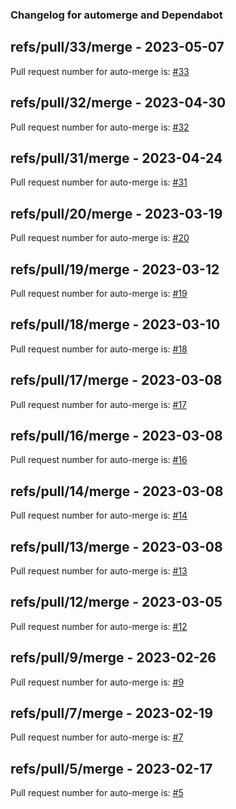 ### Changelog for automerge and Dependabot

## refs/pull/33/merge - 2023-05-07

Pull request number for auto-merge is: [#33](https://github.com/jge162/verilog_compiler/pull/33)

## refs/pull/32/merge - 2023-04-30

Pull request number for auto-merge is: [#32](https://github.com/jge162/verilog_compiler/pull/32)

## refs/pull/31/merge - 2023-04-24

Pull request number for auto-merge is: [#31](https://github.com/jge162/verilog_compiler/pull/31)

## refs/pull/20/merge - 2023-03-19

Pull request number for auto-merge is: [#20](https://github.com/jge162/verilog_compiler/pull/20)

## refs/pull/19/merge - 2023-03-12

Pull request number for auto-merge is: [#19](https://github.com/jge162/verilog_compiler/pull/19)

## refs/pull/18/merge - 2023-03-10

Pull request number for auto-merge is: [#18](https://github.com/jge162/verilog_compiler/pull/18)

## refs/pull/17/merge - 2023-03-08

Pull request number for auto-merge is: [#17](https://github.com/jge162/verilog_compiler/pull/17)

## refs/pull/16/merge - 2023-03-08

Pull request number for auto-merge is: [#16](https://github.com/jge162/verilog_compiler/pull/16)

## refs/pull/14/merge - 2023-03-08

Pull request number for auto-merge is: [#14](https://github.com/jge162/verilog_compiler/pull/14)

## refs/pull/13/merge - 2023-03-08

Pull request number for auto-merge is: [#13](https://github.com/jge162/verilog_compiler/pull/13)

## refs/pull/12/merge - 2023-03-05

Pull request number for auto-merge is: [#12](https://github.com/jge162/verilog_compiler/pull/12)

## refs/pull/9/merge - 2023-02-26

Pull request number for auto-merge is: [#9](https://github.com/jge162/verilog_compiler/pull/9)

## refs/pull/7/merge - 2023-02-19

Pull request number for auto-merge is: [#7](https://github.com/jge162/verilog_compiler/pull/7)

## refs/pull/5/merge - 2023-02-17

Pull request number for auto-merge is: [#5](https://github.com/jge162/verilog_compiler/pull/5)
